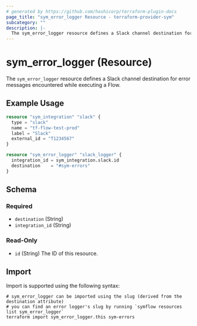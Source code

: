 ```yaml
---
# generated by https://github.com/hashicorp/terraform-plugin-docs
page_title: "sym_error_logger Resource - terraform-provider-sym"
subcategory: ""
description: |-
  The sym_error_logger resource defines a Slack channel destination for error messages encountered while executing a Flow.
---
```


# sym_error_logger (Resource)

The `sym_error_logger` resource defines a Slack channel destination for error messages encountered while executing a Flow.

## Example Usage

```terraform
resource "sym_integration" "slack" {
  type = "slack"
  name = "tf-flow-test-prod"
  label = "Slack"
  external_id = "T1234567"
}

resource "sym_error_logger" "slack_logger" {
  integration_id = sym_integration.slack.id
  destination    = "#sym-errors"
}
```

<!-- schema generated by tfplugindocs -->
## Schema

### Required

- `destination` (String)
- `integration_id` (String)

### Read-Only

- `id` (String) The ID of this resource.

## Import

Import is supported using the following syntax:

```shell
# sym_error_logger can be imported using the slug (derived from the destination attribute)
# you can find an error logger's slug by running `symflow resources list sym_error_logger`
terraform import sym_error_logger.this sym-errors
```
